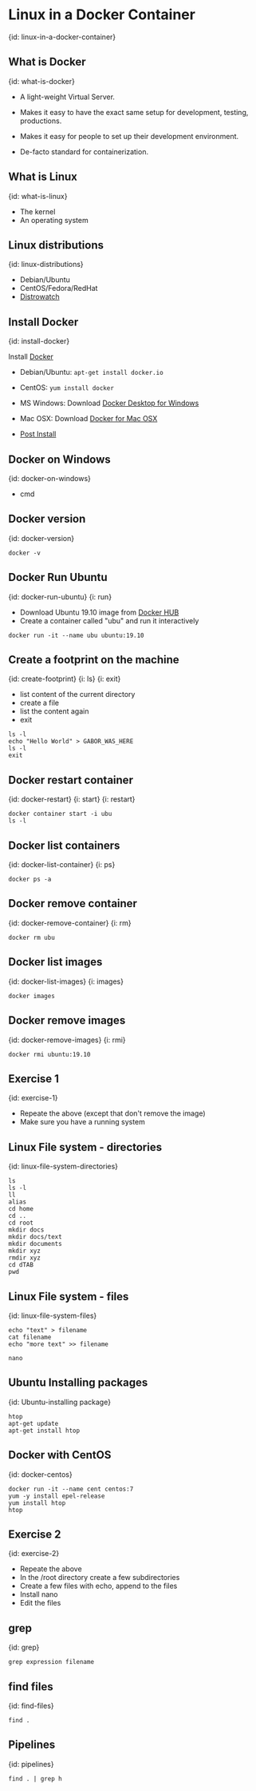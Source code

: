 # Linux in a Docker Container
{id: linux-in-a-docker-container}

## What is Docker
{id: what-is-docker}

* A light-weight Virtual Server.

* Makes it easy to have the exact same setup for development, testing, productions.
* Makes it easy for people to set up their development environment.

* De-facto standard for containerization.

## What is Linux
{id: what-is-linux}

* The kernel
* An operating system

## Linux distributions
{id: linux-distributions}

* Debian/Ubuntu
* CentOS/Fedora/RedHat
* [Distrowatch](https://distrowatch.com/)


## Install Docker
{id: install-docker}

Install [Docker](https://www.docker.com/)

* Debian/Ubuntu: `apt-get install docker.io`
* CentOS: `yum install docker`
* MS Windows: Download [Docker Desktop for Windows](https://docs.docker.com/docker-for-windows/install/)
* Mac OSX: Download [Docker for Mac OSX](https://docs.docker.com/docker-for-mac/install/)

* [Post Install](https://docs.docker.com/install/linux/linux-postinstall/)


## Docker on Windows
{id: docker-on-windows}

* cmd

## Docker version
{id: docker-version}

```
docker -v
```

## Docker Run Ubuntu
{id: docker-run-ubuntu}
{i: run}

* Download Ubuntu 19.10 image from [Docker HUB](https://hub.docker.com/)
* Create a container called "ubu" and run it interactively

```
docker run -it --name ubu ubuntu:19.10
```

## Create a footprint on the machine
{id: create-footprint}
{i: ls}
{i: exit}


* list content of the current directory
* create a file
* list the content again
* exit

```
ls -l
echo "Hello World" > GABOR_WAS_HERE
ls -l
exit
```

## Docker restart container
{id: docker-restart}
{i: start}
{i: restart}

```
docker container start -i ubu
ls -l
```

## Docker list containers
{id: docker-list-container}
{i: ps}

```
docker ps -a
```

## Docker remove container
{id: docker-remove-container}
{i: rm}

```
docker rm ubu
```

## Docker list images
{id: docker-list-images}
{i: images}

```
docker images
```

## Docker remove images
{id: docker-remove-images}
{i: rmi}

```
docker rmi ubuntu:19.10
```

## Exercise 1
{id: exercise-1}

* Repeate the above (except that don't remove the image)
* Make sure you have a running system



## Linux File system - directories
{id: linux-file-system-directories}

```
ls
ls -l
ll
alias
cd home
cd ..
cd root
mkdir docs
mkdir docs/text
mkdir documents
mkdir xyz
rmdir xyz
cd dTAB
pwd
```


## Linux File system - files
{id: linux-file-system-files}

```
echo "text" > filename
cat filename
echo "more text" >> filename

nano
```

## Ubuntu Installing packages
{id: Ubuntu-installing package}

```
htop
apt-get update
apt-get install htop
```


## Docker with CentOS
{id: docker-centos}

```
docker run -it --name cent centos:7
yum -y install epel-release
yum install htop
htop
```

## Exercise 2
{id: exercise-2}

* Repeate the above
* In the /root directory create a few subdirectories
* Create a few files with echo, append to the files
* Install nano
* Edit the files


## grep
{id: grep}

```
grep expression filename
```

## find files
{id: find-files}

```
find .
```

## Pipelines
{id: pipelines}

```
find . | grep h
```

